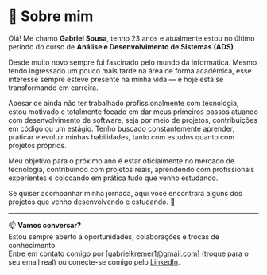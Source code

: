 # 👋 Sobre mim

Olá! Me chamo **Gabriel Sousa**, tenho 23 anos e atualmente estou no último período do curso de **Análise e Desenvolvimento de Sistemas (ADS)**.  

Desde muito novo sempre fui fascinado pelo mundo da informática. Mesmo tendo ingressado um pouco mais tarde na área de forma acadêmica, esse interesse sempre esteve presente na minha vida — e hoje está se transformando em carreira.

Apesar de ainda não ter trabalhado profissionalmente com tecnologia, estou motivado e totalmente focado em dar meus primeiros passos atuando com desenvolvimento de software, seja por meio de projetos, contribuições em código ou um estágio. Tenho buscado constantemente aprender, praticar e evoluir minhas habilidades, tanto com estudos quanto com projetos próprios.

Meu objetivo para o próximo ano é estar oficialmente no mercado de tecnologia, contribuindo com projetos reais, aprendendo com profissionais experientes e colocando em prática tudo que venho estudando.

Se quiser acompanhar minha jornada, aqui você encontrará alguns dos projetos que venho desenvolvendo e estudando. 🚀

---

📫 **Vamos conversar?**  
Estou sempre aberto a oportunidades, colaborações e trocas de conhecimento.  
Entre em contato comigo por [gabrielkremer1@gmail.com] (troque para o seu email real) ou conecte-se comigo pelo [LinkedIn](www.linkedin.com/in/gabriel-kremer-b43554171).
